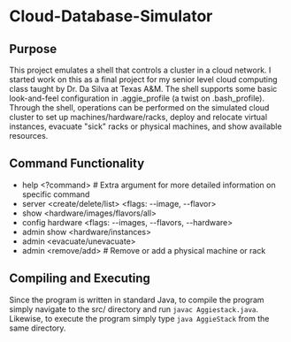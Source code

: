 # Cloud-Database-Simulator

## Purpose
This project emulates a shell that controls a cluster in a cloud network.  I started work on this as a final project for my senior level cloud computing class taught by Dr. Da Silva at Texas A&M.  The shell supports some basic look-and-feel configuration in .aggie_profile (a twist on .bash_profile).  Through the shell, operations can be performed on the simulated cloud cluster to set up machines/hardware/racks, deploy and relocate virtual instances, evacuate "sick" racks or physical machines, and show available resources.

## Command Functionality
* help <?command> # Extra argument for more detailed information on specific command
* server <create/delete/list> <flags: --image, --flavor>
* show <hardware/images/flavors/all>
* config hardware <flags: --images, --flavors, --hardware>
* admin show <hardware/instances>
* admin <evacuate/unevacuate>
* admin <remove/add> # Remove or add a physical machine or rack

## Compiling and Executing
Since the program is written in standard Java, to compile the program simply navigate to the src/ directory and run `javac Aggiestack.java`.  Likewise, to execute the program simply type `java AggieStack` from the same directory.
